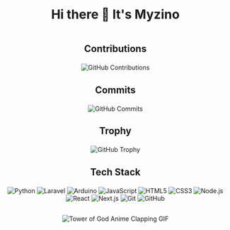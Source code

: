 <h1 align="center"> Hi there 👋 It's Myzino </h1>

<div id="header" align="center">
  <img src="https://komarev.com/ghpvc/?username=Myzino&style=for-the-badge&color=orange" alt=""/>
</div>

## <p align="center">Contributions</p>
<p align="center">
  <img src="https://github-readme-stats.vercel.app/api?username=Myzino&show_icons=true&count_private=true&theme=light" alt="GitHub Contributions">
</p>

## <p align="center">Commits</p>
<p align="center">
  <img src="https://github-readme-streak-stats.herokuapp.com/?user=Myzino&theme=light" alt="GitHub Commits">
</p>

## <p align="center">Trophy</p>
<p align="center">
  <img src="https://github-profile-trophy.vercel.app/?username=Myzino&margin-w=5&margin-h=5&theme=darkhub" alt="GitHub Trophy">
</p>

## <p align="center">Tech Stack</p>
<p align="center">
  <img src="https://img.shields.io/badge/Python-3776AB?style=for-the-badge&logo=python&logoColor=white" alt="Python">
  <img src="https://img.shields.io/badge/Laravel-FF2D20?style=for-the-badge&logo=laravel&logoColor=white" alt="Laravel">
  <img src="https://img.shields.io/badge/Arduino-00979D?style=for-the-badge&logo=arduino&logoColor=white" alt="Arduino">
  <img src="https://img.shields.io/badge/JavaScript-F7DF1E?style=for-the-badge&logo=javascript&logoColor=black" alt="JavaScript">
  <img src="https://img.shields.io/badge/HTML5-E34F26?style=for-the-badge&logo=html5&logoColor=white" alt="HTML5">
  <img src="https://img.shields.io/badge/CSS3-1572B6?style=for-the-badge&logo=css3&logoColor=white" alt="CSS3">
  <img src="https://img.shields.io/badge/Node.js-339933?style=for-the-badge&logo=nodedotjs&logoColor=white" alt="Node.js">
  <img src="https://img.shields.io/badge/React-61DAFB?style=for-the-badge&logo=react&logoColor=black" alt="React">
  <img src="https://img.shields.io/badge/Next.js-000000?style=for-the-badge&logo=nextdotjs&logoColor=white" alt="Next.js">
  <img src="https://img.shields.io/badge/Git-F05032?style=for-the-badge&logo=git&logoColor=white" alt="Git">
  <img src="https://img.shields.io/badge/GitHub-181717?style=for-the-badge&logo=github&logoColor=white" alt="GitHub">
</p>

## <p align="center"></p>
<p align="center">
  <img src="https://media1.tenor.com/m/ubXABvjKcKIAAAAC/tower-of-god-anime.gif" alt="Tower of God Anime Clapping GIF">
</p>